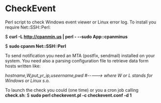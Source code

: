 # CheckEvent
Perl script to check Windows event viewer or Linux error log.
To install you require Net::SSH::Perl:


$ **curl -L http://cpanmin.us | perl - --sudo App::cpanminus**

$ **sudo cpanm Net::SSH::Perl**


To send notification you need an MTA (postfix, sendmail) installed on your system.
You need also a parsing configuration file to retrieve data form hosts written like:

*hostname,W,put_yr_ip,useername,pwd #-----> where W or L stands for Windows or Linux s.o.*

To launch the check you could (one time) or you a cron job calling **check.sh**:
$ **sudo perl checkevent.pl -c checkevent.conf -d 1**
